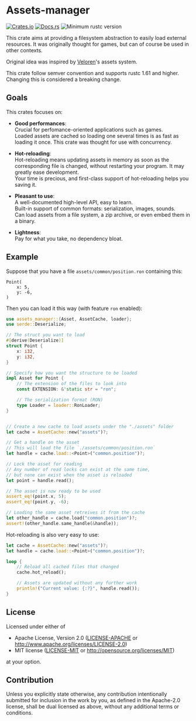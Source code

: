 # Assets-manager

[![Crates.io](https://img.shields.io/crates/v/assets_manager.svg)](https://crates.io/crates/assets_manager)
[![Docs.rs](https://docs.rs/assets_manager/badge.svg)](https://docs.rs/assets_manager/)
![Minimum rustc version](https://img.shields.io/badge/rustc-1.61+-lightgray.svg)


This crate aims at providing a filesystem abstraction to easily load external resources.
It was originally thought for games, but can of course be used in other contexts.

Original idea was inspired by [Veloren](https://gitlab.com/veloren/veloren)'s assets system.


This crate follow semver convention and supports rustc 1.61 and higher.
Changing this is considered a breaking change.

## Goals

This crates focuses on:

- **Good performances**:\
  Crucial for perfomance-oriented applications such as games.\
  Loaded assets are cached so loading one several times is as fast as loading it once.
  This crate was thought for use with concurrency.

- **Hot-reloading**:\
  Hot-reloading means updating assets in memory as soon as the corresponding file is changed,
  without restarting your program. It may greatly ease development.\
  Your time is precious, and first-class support of hot-reloading helps you saving it.

- **Pleasant to use**:\
  A well-documented high-level API, easy to learn.\
  Built-in support of common formats: serialization, images, sounds.\
  Can load assets from a file system, a zip archive, or even embed them in a binary.

- **Lightness**:\
  Pay for what you take, no dependency bloat.

## Example

Suppose that you have a file `assets/common/position.ron` containing this:

```text
Point(
    x: 5,
    y: -6,
)
```

Then you can load it this way (with feature `ron` enabled):

```rust
use assets_manager::{Asset, AssetCache, loader};
use serde::Deserialize;

// The struct you want to load
#[derive(Deserialize)]
struct Point {
    x: i32,
    y: i32,
}

// Specify how you want the structure to be loaded
impl Asset for Point {
    // The extension of the files to look into
    const EXTENSION: &'static str = "ron";

    // The serialization format (RON)
    type Loader = loader::RonLoader;
}


// Create a new cache to load assets under the "./assets" folder
let cache = AssetCache::new("assets")?;

// Get a handle on the asset
// This will load the file `./assets/common/position.ron`
let handle = cache.load::<Point>("common.position")?;

// Lock the asset for reading
// Any number of read locks can exist at the same time,
// but none can exist when the asset is reloaded
let point = handle.read();

// The asset is now ready to be used
assert_eq!(point.x, 5);
assert_eq!(point.y, -6);

// Loading the same asset retreives it from the cache
let other_handle = cache.load("common.position")?;
assert!(other_handle.same_handle(&handle));
```

Hot-reloading is also very easy to use:

```rust
let cache = AssetCache::new("assets")?;
let handle = cache.load::<Point>("common.position")?;

loop {
    // Reload all cached files that changed
    cache.hot_reload();

    // Assets are updated without any further work
    println!("Current value: {:?}", handle.read());
}
```

## License

Licensed under either of

* Apache License, Version 2.0 ([LICENSE-APACHE](LICENSE-APACHE) or http://www.apache.org/licenses/LICENSE-2.0)
* MIT license ([LICENSE-MIT](LICENSE-MIT) or http://opensource.org/licenses/MIT)

at your option.

## Contribution

Unless you explicitly state otherwise, any contribution intentionally submitted
for inclusion in the work by you, as defined in the Apache-2.0 license, shall be
dual licensed as above, without any additional terms or conditions.

